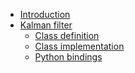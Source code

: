 - [Introduction](introduction.md)
- [Kalman filter](kf_linear.md)
    - [Class definition]()
    - [Class implementation]()
    - [Python bindings]()